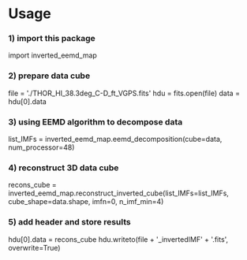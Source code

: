 # Usage

### 1) import this package
import inverted_eemd_map

### 2) prepare data cube
file = './THOR_HI_38.3deg_C-D_ft_VGPS.fits'
hdu = fits.open(file)
data = hdu[0].data

### 3) using EEMD algorithm to decompose data
list_IMFs = inverted_eemd_map.eemd_decomposition(cube=data, num_processor=48)
### 4) reconstruct 3D data cube
recons_cube = inverted_eemd_map.reconstruct_inverted_cube(list_IMFs=list_IMFs, cube_shape=data.shape, imfn=0, n_imf_min=4)

### 5) add header and store results
hdu[0].data = recons_cube
hdu.writeto(file + '_invertedIMF' + '.fits', overwrite=True)
